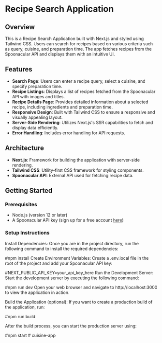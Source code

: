 # Recipe Search Application

## Overview

This is a Recipe Search Application built with Next.js and styled using Tailwind CSS. Users can search for recipes based on various criteria such as query, cuisine, and preparation time. The app fetches recipes from the Spoonacular API and displays them with an intuitive UI.

## Features

- **Search Page**: Users can enter a recipe query, select a cuisine, and specify preparation time.
- **Recipe Listings**: Displays a list of recipes fetched from the Spoonacular API with images and titles.
- **Recipe Details Page**: Provides detailed information about a selected recipe, including ingredients and preparation time.
- **Responsive Design**: Built with Tailwind CSS to ensure a responsive and visually appealing layout.
- **Server-Side Rendering**: Utilizes Next.js's SSR capabilities to fetch and display data efficiently.
- **Error Handling**: Includes error handling for API requests.

## Architecture

- **Next.js**: Framework for building the application with server-side rendering.
- **Tailwind CSS**: Utility-first CSS framework for styling components.
- **Spoonacular API**: External API used for fetching recipe data.

## Getting Started

### Prerequisites

- Node.js (version 12 or later)
- A Spoonacular API key (sign up for a free account [here](https://spoonacular.com/food-api/docs#Authentication))

### Setup Instructions
Install Dependencies: Once you are in the project directory, run the following command to install the required dependencies:

#npm install
Create Environment Variables: Create a .env.local file in the root of the project and add your Spoonacular API key:

#NEXT_PUBLIC_API_KEY=your_api_key_here
Run the Development Server: Start the development server by executing the following command:

#npm run dev
Open your web browser and navigate to http://localhost:3000 to view the application in action.

Build the Application (optional): If you want to create a production build of the application, run:

#npm run build

After the build process, you can start the production server using:

#npm start
#   c u i s i n e - a p p  
 